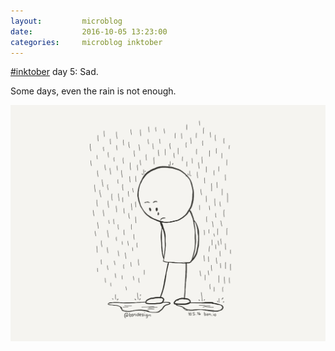 ```yaml
---
layout:         microblog
date:           2016-10-05 13:23:00
categories:     microblog inktober
---
```

[#inktober](/categories/inktober) day 5: Sad.

Some days, even the rain is not enough.

![Rain storm](/images/microblog/201610051323.jpg)
